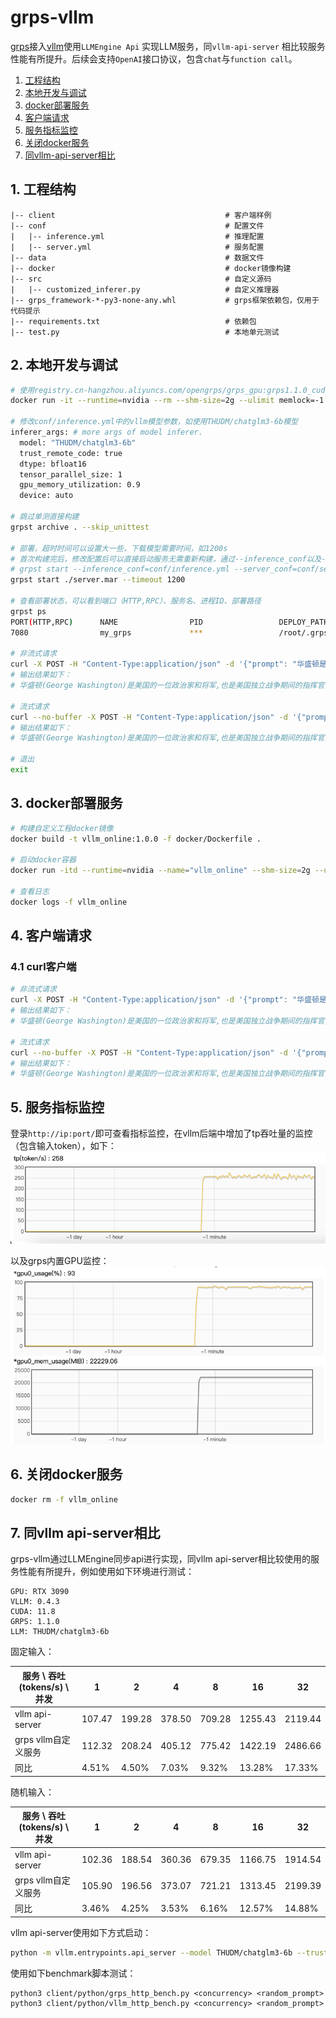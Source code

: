 # grps-vllm

[grps](https://github.com/NetEase-Media/grps)接入[vllm](https://docs.vllm.ai/en/stable/)使用```LLMEngine Api```
实现LLM服务，同```vllm-api-server```
相比较服务性能有所提升。后续会支持```OpenAI```接口协议，包含```chat```与```function call```。

1. [工程结构](#1-工程结构)
2. [本地开发与调试](#2-本地开发与调试)
3. [docker部署服务](#3-docker部署服务)
4. [客户端请求](#4-客户端请求)
5. [服务指标监控](#5-服务指标监控)
6. [关闭docker服务](#6-关闭docker服务)
7. [同vllm-api-server相比](#7-同vllm-api-server相比)

## 1. 工程结构

```text
|-- client                                      # 客户端样例
|-- conf                                        # 配置文件
|   |-- inference.yml                           # 推理配置
|   |-- server.yml                              # 服务配置
|-- data                                        # 数据文件
|-- docker                                      # docker镜像构建
|-- src                                         # 自定义源码
|   |-- customized_inferer.py                   # 自定义推理器
|-- grps_framework-*-py3-none-any.whl           # grps框架依赖包，仅用于代码提示
|-- requirements.txt                            # 依赖包
|-- test.py                                     # 本地单元测试
```

## 2. 本地开发与调试

```bash
# 使用registry.cn-hangzhou.aliyuncs.com/opengrps/grps_gpu:grps1.1.0_cuda11.8_cudnn8.6_vllm0.4.3_py3.10镜像
docker run -it --runtime=nvidia --rm --shm-size=2g --ulimit memlock=-1 -v $(pwd):/grps_dev -w /grps_dev registry.cn-hangzhou.aliyuncs.com/opengrps/grps_gpu:grps1.1.0_cuda11.8_cudnn8.6_vllm0.4.3_py3.10 bash

# 修改conf/inference.yml中的vllm模型参数，如使用THUDM/chatglm3-6b模型
inferer_args: # more args of model inferer.
  model: "THUDM/chatglm3-6b"
  trust_remote_code: true
  dtype: bfloat16
  tensor_parallel_size: 1
  gpu_memory_utilization: 0.9
  device: auto

# 跳过单测直接构建
grpst archive . --skip_unittest

# 部署，超时时间可以设置大一些，下载模型需要时间，如1200s
# 首次构建完后，修改配置后可以直接启动服务无需重新构建，通过--inference_conf以及--server_conf参数指定.
# grpst start --inference_conf=conf/inference.yml --server_conf=conf/server.yml
grpst start ./server.mar --timeout 1200

# 查看部署状态，可以看到端口（HTTP,RPC）、服务名、进程ID、部署路径
grpst ps
PORT(HTTP,RPC)      NAME                PID                 DEPLOY_PATH
7080                my_grps             ***                 /root/.grps/my_grps

# 非流式请求
curl -X POST -H "Content-Type:application/json" -d '{"prompt": "华盛顿是谁? ", "temperature": 0.1, "top_p": 0.5, "max_tokens": 4096}' 'http://127.0.0.1:7080/generate'
# 输出结果如下：
# 华盛顿(George Washington)是美国的一位政治家和将军,也是美国独立战争期间的指挥官,还是美国第一任总统。他出生于1732年,逝世于1799年。他被认为是美国历史上最伟大的领袖之一,因为他在美国革命战争期间的英勇行为和后来的政治领导能力。他建立了许多重要的政治制度和政策,对美国的发展和进步做出了巨大贡献。

# 流式请求
curl --no-buffer -X POST -H "Content-Type:application/json" -d '{"prompt": "华盛顿是谁? ", "temperature": 0.1, "top_p": 0.5, "max_tokens": 4096}' 'http://127.0.0.1:7080/generate?streaming=true'
# 输出结果如下：
# 华盛顿(George Washington)是美国的一位政治家和将军,也是美国独立战争期间的指挥官,还是美国第一任总统。他出生于1732年,逝世于1799年。他被认为是美国历史上最伟大的领袖之一,因为他在美国革命战争期间的英勇行为和后来的政治领导能力。他建立了许多重要的政治制度和政策,对美国的发展和进步做出了巨大贡献。

# 退出
exit
```

## 3. docker部署服务

```bash
# 构建自定义工程docker镜像
docker build -t vllm_online:1.0.0 -f docker/Dockerfile .

# 启动docker容器
docker run -itd --runtime=nvidia --name="vllm_online" --shm-size=2g --ulimit memlock=-1 -p 7080:7080 vllm_online:1.0.0

# 查看日志
docker logs -f vllm_online
```

## 4. 客户端请求

### 4.1 curl客户端

```bash
# 非流式请求
curl -X POST -H "Content-Type:application/json" -d '{"prompt": "华盛顿是谁? ", "temperature": 0.1, "top_p": 0.5, "max_tokens": 4096}' 'http://127.0.0.1:7080/generate'
# 输出结果如下：
# 华盛顿(George Washington)是美国的一位政治家和将军,也是美国独立战争期间的指挥官,还是美国第一任总统。他出生于1732年,逝世于1799年。他被认为是美国历史上最伟大的领袖之一,因为他在美国革命战争期间的英勇行为和后来的政治领导能力。他建立了许多重要的政治制度和政策,对美国的发展和进步做出了巨大贡献。

# 流式请求
curl --no-buffer -X POST -H "Content-Type:application/json" -d '{"prompt": "华盛顿是谁? ", "temperature": 0.1, "top_p": 0.5, "max_tokens": 4096}' 'http://127.0.0.1:7080/generate?streaming=true'
# 输出结果如下：
# 华盛顿(George Washington)是美国的一位政治家和将军,也是美国独立战争期间的指挥官,还是美国第一任总统。他出生于1732年,逝世于1799年。他被认为是美国历史上最伟大的领袖之一,因为他在美国革命战争期间的英勇行为和后来的政治领导能力。他建立了许多重要的政治制度和政策,对美国的发展和进步做出了巨大贡献。
```

## 5. 服务指标监控

登录```http://ip:port/```即可查看指标监控，在vllm后端中增加了tp吞吐量的监控（包含输入token），如下：<br>
![tp_monitor.png](data/tp_monitor.png)<br>

以及grps内置GPU监控：<br>
![gpu_monitor.png](data/gpu_monitor.png)

## 6. 关闭docker服务

```bash
docker rm -f vllm_online
```

## 7. 同vllm api-server相比

grps-vllm通过LLMEngine同步api进行实现，同vllm api-server相比较使用的服务性能有所提升，例如使用如下环境进行测试：

```
GPU: RTX 3090
VLLM: 0.4.3
CUDA: 11.8
GRPS: 1.1.0
LLM: THUDM/chatglm3-6b
```

固定输入：

| 服务 \ 吞吐(tokens/s) \ 并发 | 1      | 2      | 4      | 8      | 16      | 32      |
|------------------------|--------|--------|--------|--------|---------|---------|
| vllm api-server        | 107.47 | 199.28 | 378.50 | 709.28 | 1255.43 | 2119.44 |
| grps vllm自定义服务         | 112.32 | 208.24 | 405.12 | 775.42 | 1422.19 | 2486.66 |
| 同比                     | 4.51%  | 4.50%  | 7.03%  | 9.32%  | 13.28%  | 17.33%  | 

随机输入：

| 服务 \ 吞吐(tokens/s) \ 并发 | 1      | 2      | 4      | 8      | 16      | 32      |
|------------------------|--------|--------|--------|--------|---------|---------|
| vllm api-server        | 102.36 | 188.54 | 360.36 | 679.35 | 1166.75 | 1914.54 |
| grps vllm自定义服务         | 105.90 | 196.56 | 373.07 | 721.21 | 1313.45 | 2199.39 |
| 同比                     | 3.46%  | 4.25%  | 3.53%  | 6.16%  | 12.57%  | 14.88%  | 

vllm api-server使用如下方式启动：

```bash
python -m vllm.entrypoints.api_server --model THUDM/chatglm3-6b --trust-remote-code --port 7080
```

使用如下benchmark脚本测试：

```
python3 client/python/grps_http_bench.py <concurrency> <random_prompt>
python3 client/python/vllm_http_bench.py <concurrency> <random_prompt>
```
